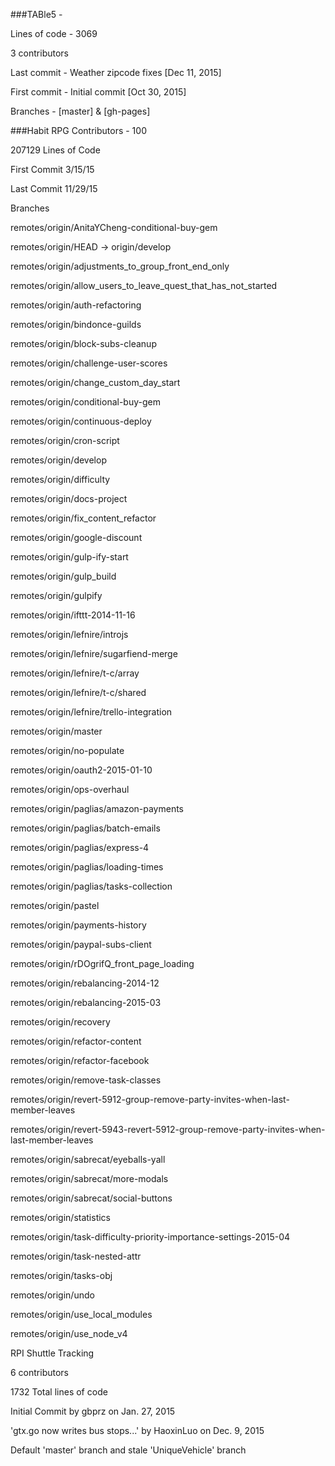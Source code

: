 ###TABle5 -

Lines of code - 3069

3 contributors

Last commit - Weather zipcode fixes [Dec 11, 2015]

First commit - Initial commit [Oct 30, 2015]

Branches - [master] & [gh-pages]

###Habit RPG Contributors - 100

207129 Lines of Code

First Commit 3/15/15

Last Commit 11/29/15

Branches

remotes/origin/AnitaYCheng-conditional-buy-gem

remotes/origin/HEAD -> origin/develop

remotes/origin/adjustments_to_group_front_end_only

remotes/origin/allow_users_to_leave_quest_that_has_not_started

remotes/origin/auth-refactoring

remotes/origin/bindonce-guilds

remotes/origin/block-subs-cleanup

remotes/origin/challenge-user-scores

remotes/origin/change_custom_day_start

remotes/origin/conditional-buy-gem

remotes/origin/continuous-deploy

remotes/origin/cron-script

remotes/origin/develop

remotes/origin/difficulty

remotes/origin/docs-project

remotes/origin/fix_content_refactor

remotes/origin/google-discount

remotes/origin/gulp-ify-start

remotes/origin/gulp_build

remotes/origin/gulpify

remotes/origin/ifttt-2014-11-16

remotes/origin/lefnire/introjs

remotes/origin/lefnire/sugarfiend-merge

remotes/origin/lefnire/t-c/array

remotes/origin/lefnire/t-c/shared

remotes/origin/lefnire/trello-integration

remotes/origin/master

remotes/origin/no-populate

remotes/origin/oauth2-2015-01-10

remotes/origin/ops-overhaul

remotes/origin/paglias/amazon-payments

remotes/origin/paglias/batch-emails

remotes/origin/paglias/express-4

remotes/origin/paglias/loading-times

remotes/origin/paglias/tasks-collection

remotes/origin/pastel

remotes/origin/payments-history

remotes/origin/paypal-subs-client

remotes/origin/rDOgrifQ_front_page_loading

remotes/origin/rebalancing-2014-12

remotes/origin/rebalancing-2015-03

remotes/origin/recovery

remotes/origin/refactor-content

remotes/origin/refactor-facebook

remotes/origin/remove-task-classes

remotes/origin/revert-5912-group-remove-party-invites-when-last-member-leaves

remotes/origin/revert-5943-revert-5912-group-remove-party-invites-when-last-member-leaves

remotes/origin/sabrecat/eyeballs-yall

remotes/origin/sabrecat/more-modals

remotes/origin/sabrecat/social-buttons

remotes/origin/statistics

remotes/origin/task-difficulty-priority-importance-settings-2015-04

remotes/origin/task-nested-attr

remotes/origin/tasks-obj

remotes/origin/undo

remotes/origin/use_local_modules

remotes/origin/use_node_v4

RPI Shuttle Tracking

   6 contributors
   
   1732 Total lines of code
   
   Initial Commit by gbprz on Jan. 27, 2015
   
   'gtx.go now writes bus stops...' by HaoxinLuo on Dec. 9, 2015
   
   Default 'master' branch and stale 'UniqueVehicle' branch
